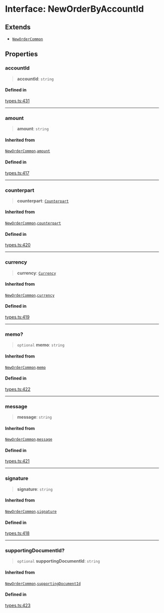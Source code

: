 # Interface: NewOrderByAccountId

## Extends

- [`NewOrderCommon`](/docs/packages/SDK/interfaces/NewOrderCommon.md)

## Properties

### accountId

> **accountId**: `string`

#### Defined in

[types.ts:431](https://github.com/monerium/js-monorepo/blob/main/packages/sdk/src/types.ts#L431)

***

### amount

> **amount**: `string`

#### Inherited from

[`NewOrderCommon`](/docs/packages/SDK/interfaces/NewOrderCommon.md).[`amount`](/docs/packages/SDK/interfaces/NewOrderCommon.md#amount)

#### Defined in

[types.ts:417](https://github.com/monerium/js-monorepo/blob/main/packages/sdk/src/types.ts#L417)

***

### counterpart

> **counterpart**: [`Counterpart`](/docs/packages/SDK/interfaces/Counterpart.md)

#### Inherited from

[`NewOrderCommon`](/docs/packages/SDK/interfaces/NewOrderCommon.md).[`counterpart`](/docs/packages/SDK/interfaces/NewOrderCommon.md#counterpart)

#### Defined in

[types.ts:420](https://github.com/monerium/js-monorepo/blob/main/packages/sdk/src/types.ts#L420)

***

### currency

> **currency**: [`Currency`](/docs/packages/SDK/enumerations/Currency.md)

#### Inherited from

[`NewOrderCommon`](/docs/packages/SDK/interfaces/NewOrderCommon.md).[`currency`](/docs/packages/SDK/interfaces/NewOrderCommon.md#currency)

#### Defined in

[types.ts:419](https://github.com/monerium/js-monorepo/blob/main/packages/sdk/src/types.ts#L419)

***

### memo?

> `optional` **memo**: `string`

#### Inherited from

[`NewOrderCommon`](/docs/packages/SDK/interfaces/NewOrderCommon.md).[`memo`](/docs/packages/SDK/interfaces/NewOrderCommon.md#memo)

#### Defined in

[types.ts:422](https://github.com/monerium/js-monorepo/blob/main/packages/sdk/src/types.ts#L422)

***

### message

> **message**: `string`

#### Inherited from

[`NewOrderCommon`](/docs/packages/SDK/interfaces/NewOrderCommon.md).[`message`](/docs/packages/SDK/interfaces/NewOrderCommon.md#message)

#### Defined in

[types.ts:421](https://github.com/monerium/js-monorepo/blob/main/packages/sdk/src/types.ts#L421)

***

### signature

> **signature**: `string`

#### Inherited from

[`NewOrderCommon`](/docs/packages/SDK/interfaces/NewOrderCommon.md).[`signature`](/docs/packages/SDK/interfaces/NewOrderCommon.md#signature)

#### Defined in

[types.ts:418](https://github.com/monerium/js-monorepo/blob/main/packages/sdk/src/types.ts#L418)

***

### supportingDocumentId?

> `optional` **supportingDocumentId**: `string`

#### Inherited from

[`NewOrderCommon`](/docs/packages/SDK/interfaces/NewOrderCommon.md).[`supportingDocumentId`](/docs/packages/SDK/interfaces/NewOrderCommon.md#supportingdocumentid)

#### Defined in

[types.ts:423](https://github.com/monerium/js-monorepo/blob/main/packages/sdk/src/types.ts#L423)
